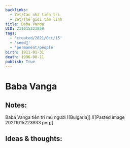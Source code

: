 ```yaml
---
backlinks:
  - Zet/Các nhà tiên tri
  - Zet/Thế giới tâm linh
title: Baba Vanga
UID: 211015223859
tags:
  - 'created/2021/Oct/15'
  - 'seed🥜'
  - 'permanent/people'
birth: 1911-01-31
death: 1996-08-11
publish: True
---
```

# Baba Vanga

## Notes:
Baba Vanga tiên tri mù người [[Bulgaria]]
![[Pasted image 20211015223933.png]]

## Ideas & thoughts:
